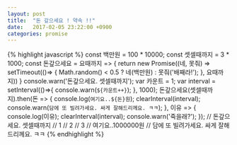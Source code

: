 ```yaml
---
layout: post
title:  "돈 갚으세요 ! 약속 !!"
date:   2017-02-05 23:22:00 +0900
categories: promise
---
```

{% highlight javascript %}
const 백만원 = 100 * 10000;
const 셋셀때까지 = 3 * 1000;
const 돈갚으세요 = 요때까지 => {
  return new Promise((네, 못줘) => setTimeout(()=> {
    Math.random() < 0.5 ? 네(백만원) : 못줘('배째라!');
  }, 요때까지))
}
console.warn('돈갚으세요. 셋셀때까지');
var 카운트 = 1;
var interval = setInterval(()=>{
  console.warn(`${카운트++}`);
}, 1000);
돈갚으세요(셋셀때까지).then(돈 => {
  console.log(`여기요..${돈}원`);
  clearInterval(interval);
  console.warn(`담에 또 빌려가세요. 싸게 잘해드리께요. ㅋㅋ`);
}, 이유 => {
  console.log(이유);
  clearInterval(interval);
  console.warn('죽을래?');
});
// 돈갚으세요. 셋셀때까지
// 1
// 2
// 3
// 여기요..1000000원
// 담에 또 빌려가세요. 싸게 잘해드리께요. ㅋㅋ
{% endhighlight %}

